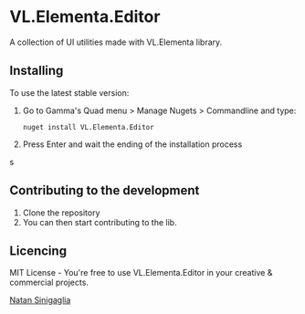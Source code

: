 # VL.Elementa.Editor

A collection of UI utilities made with VL.Elementa library.

## Installing

To use the latest stable version:
1. Go to Gamma's Quad menu > Manage Nugets > Commandline and type:

	```
	nuget install VL.Elementa.Editor
	```
2. Press Enter and wait the ending of the installation process

s

## Contributing to the development

1. Clone the repository
3. You can then start contributing to the lib.


## Licencing

MIT License - You're free to use VL.Elementa.Editor in your creative & commercial projects.

[Natan Sinigaglia](http://natansinigaglia.com/)
